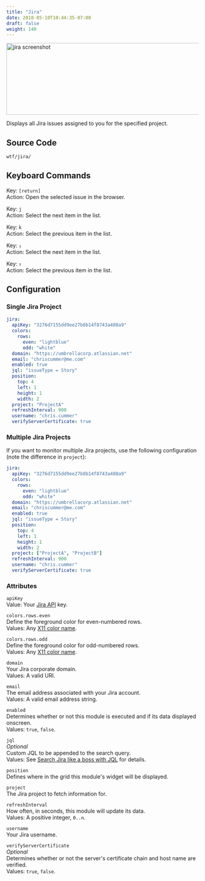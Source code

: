 ```yaml
---
title: "Jira"
date: 2018-05-10T10:44:35-07:00
draft: false
weight: 140
---
```


<img class="screenshot" src="/imgs/modules/jira.png" width="640" height="188" alt="jira screenshot" />

Displays all Jira issues assigned to you for the specified project.

## Source Code

```bash
wtf/jira/
```

## Keyboard Commands

<span class="caption">Key:</span> `[return]` <br />
<span class="caption">Action:</span> Open the selected issue in the browser.

<span class="caption">Key:</span> `j` <br />
<span class="caption">Action:</span> Select the next item in the list.

<span class="caption">Key:</span> `k` <br />
<span class="caption">Action:</span> Select the previous item in the list.

<span class="caption">Key:</span> `↓` <br />
<span class="caption">Action:</span> Select the next item in the list.

<span class="caption">Key:</span> `↑` <br />
<span class="caption">Action:</span> Select the previous item in the list.

## Configuration

### Single Jira Project

```yaml
jira:
  apiKey: "3276d7155dd9ee27b8b14f8743a408a9"
  colors:
    rows:
      even: "lightblue"
      odd: "white"
  domain: "https://umbrellacorp.atlassian.net"
  email: "chriscummer@me.com"
  enabled: true
  jql: "issueType = Story"
  position:
    top: 4
    left: 1
    height: 1
    width: 2
  project: "ProjectA"
  refreshInterval: 900
  username: "chris.cummer"
  verifyServerCertificate: true
```

### Multiple Jira Projects

If you want to monitor multiple Jira projects, use the following
configuration (note the difference in `project`):

```yaml
jira:
  apiKey: "3276d7155dd9ee27b8b14f8743a408a9"
  colors:
    rows:
      even: "lightblue"
      odd: "white"
  domain: "https://umbrellacorp.atlassian.net"
  email: "chriscummer@me.com"
  enabled: true
  jql: "issueType = Story"
  position:
    top: 4
    left: 1
    height: 1
    width: 2
  project: ["ProjectA", "ProjectB"]
  refreshInterval: 900
  username: "chris.cummer"
  verifyServerCertificate: true
```

### Attributes

`apiKey` <br />
Value: Your <a href="https://confluence.atlassian.com/cloud/api-tokens-938839638.html">Jira API</a> key.

`colors.rows.even` <br />
Define the foreground color for even-numbered rows. <br />
Values: Any <a href="https://en.wikipedia.org/wiki/X11_color_names">X11
color name</a>.

`colors.rows.odd` <br />
Define the foreground color for odd-numbered rows. <br />
Values: Any <a href="https://en.wikipedia.org/wiki/X11_color_names">X11
color name</a>.

`domain` <br />
Your Jira corporate domain. <br />
Values: A valid URI.

`email` <br />
The email address associated with your Jira account. <br />
Values: A valid email address string.

`enabled` <br />
Determines whether or not this module is executed and if its data displayed onscreen. <br />
Values: `true`, `false`.

`jql` <br />
_Optional_ <br />
Custom JQL to be appended to the search query. <br />
Values: See <a href="https://confluence.atlassian.com/jiracore/blog/2015/07/search-jira-like-a-boss-with-jql">Search Jira like a boss with JQL</a> for details.

`position` <br />
Defines where in the grid this module's widget will be displayed. <br />

`project` <br />
The Jira project to fetch information for. <br />

`refreshInterval` <br />
How often, in seconds, this module will update its data. <br />
Values: A positive integer, `0..n`.

`username` <br />
Your Jira username. <br />

`verifyServerCertificate` <br />
_Optional_ <br />
Determines whether or not the server's certificate chain and host name are verified. <br />
Values: `true`, `false`.
